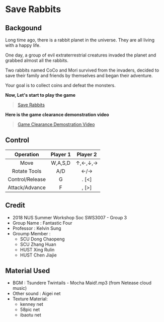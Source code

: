 # Save Rabbits

## Backgound
Long time ago, there is a rabbit planet in the universe. They are all living with a happy life.

One day, a group of evil extraterrestrial creatures invaded the planet and grabbed almost all the rabbits.

Two rabbits named CoCo and Mori survived from the     invaders, decided to save their family and friends by themselves and began their adventure. 

Your goal is to collect coins and defeat the monsters.

**Now, Let's start to play the game**

>[Save Rabbits](https://xjdkc.github.io/SaveRabbits)

**Here is the game clearance demonstration video**
>[Game Clearance Demostration Video](https://www.bilibili.com/video/av28214017/)


## Control
| Operation       | Player 1   | Player 2   |
| :-------------: | :--------: | :--------: |
| Move            | W,A,S,D    | ↑,←,↓,→    |
| Rotate Tools    | A/D        | ←/→        |
| Control/Release | G          | . [<]      |
| Attack/Advance  | F          | , [>]      |

## Credit
* 2018 NUS Summer Workshop Soc SWS3007 - Group 3
* Group Name    : Fantastic Four
* Professor     : Kelvin Sung
* Groump Member :
    + SCU Dong Chaopeng
    + SCU Zhang Huan
    + HUST Xing  Rulin
    + HUST Chen Jiajie

## Material Used
* BGM : Tsundere Twintails - Mocha Maid!.mp3 (from Netease cloud music)
* Other sound : Aigei net
* Texture Material:
    + kenney net
    + 58pic net
    + ibaotu net
